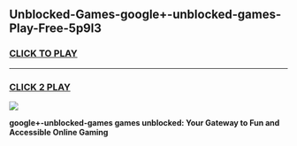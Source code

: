 
## Unblocked-Games-google+-unblocked-games-Play-Free-5p9l3
<h3>
<a href="https://premium76.site?title=google+-unblocked-games&ref=10A">CLICK TO PLAY</a></h3>
<hr>

<h3>
<a href="https://premium76.site?title=google+-unblocked-games&ref=10A">CLICK 2 PLAY</a>
  
</h3>

<a href="https://premium76.site?title=google+-unblocked-games&ref=10A"><img src="https://clearcache.store/games.png"></a>


**google+-unblocked-games games unblocked: Your Gateway to Fun and Accessible Online Gaming**
